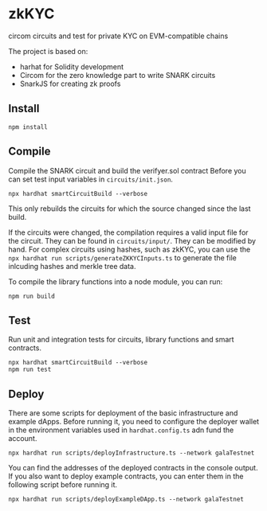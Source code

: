 # zkKYC
circom circuits and test for private KYC on EVM-compatible chains

The project is based on:
- harhat for Solidity development
- Circom for the zero knowledge part to write SNARK circuits
- SnarkJS for creating zk proofs

## Install
```shell
npm install
```

## Compile
Compile the SNARK circuit and build the verifyer.sol contract
Before you can set test input variables in `circuits/init.json`.
```shell
npx hardhat smartCircuitBuild --verbose
```
This only rebuilds the circuits for which the source changed since the last build.

If the circuits were changed, the compilation requires a valid input file for the circuit. They can be found in `circuits/input/`. They can be modified by hand. For complex circuits using hashes, such as zkKYC, you can use the `npx hardhat run scripts/generateZKKYCInputs.ts` to generate the file inlcuding hashes and merkle tree data.

To compile the library functions into a node module, you can run:
```shell
npm run build
```

## Test
Run unit and integration tests for circuits, library functions and smart contracts.
```shell
npx hardhat smartCircuitBuild --verbose
npm run test
```

## Deploy
There are some scripts for deployment of the basic infrastructure and example dApps.
Before running it, you need to configure the deployer wallet in the environment variables used in `hardhat.config.ts` adn fund the account.
```shell
npx hardhat run scripts/deployInfrastructure.ts --network galaTestnet
```
You can find the addresses of the deployed contracts in the console output.
If you also want to deploy example contracts, you can enter them in the following script before running it.
```shell
npx hardhat run scripts/deployExampleDApp.ts --network galaTestnet
```